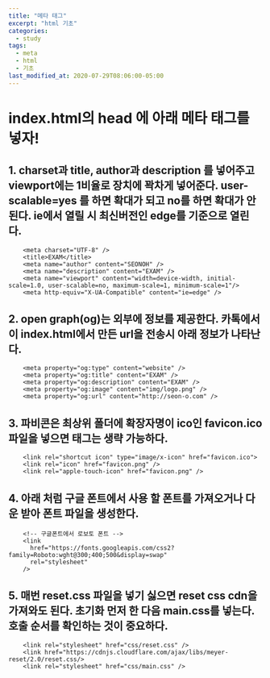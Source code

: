```yaml
---
title: "메타 태그"
excerpt: "html 기초"
categories:
  - study
tags:
  - meta
  - html
  - 기초
last_modified_at: 2020-07-29T08:06:00-05:00
---
```


# index.html의 head 에 아래 메타 태그를 넣자!

## 1. charset과 title, author과 description 를 넣어주고 viewport에는 1비율로 장치에 꽉차게 넣어준다. user-scalable=yes 를 하면 확대가 되고 no를 하면 확대가 안된다. ie에서 열릴 시 최신버전인 edge를 기준으로 열린다.

```
    <meta charset="UTF-8" />
    <title>EXAM</title>
    <meta name="author" content="SEONOH" />
    <meta name="description" content="EXAM" />
    <meta name="viewport" content="width=device-width, initial-scale=1.0, user-scalable=no, maximum-scale=1, minimum-scale=1"/>
    <meta http-equiv="X-UA-Compatible" content="ie=edge" />

```


## 2. open graph(og)는 외부에 정보를 제공한다. 카톡에서 이 index.html에서 만든 url을 전송시 아래 정보가 나타난다.

```
    <meta property="og:type" content="website" />
    <meta property="og:title" content="EXAM" />
    <meta property="og:description" content="EXAM" />
    <meta property="og:image" content="img/logo.png" />
    <meta property="og:url" content="http://seon-o.com" />

```

## 3. 파비콘은 최상위 폴더에 확장자명이 ico인 favicon.ico 파일을 넣으면 태그는 생략 가능하다.

```
    <link rel="shortcut icon" type="image/x-icon" href="favicon.ico">
    <link rel="icon" href="favicon.png" />
    <link rel="apple-touch-icon" href="favicon.png" />

```

## 4. 아래 처럼 구글 폰트에서 사용 할 폰트를 가져오거나 다운 받아 폰트 파일을 생성한다.

```
    <!-- 구글폰트에서 로보토 폰트 -->
    <link
      href="https://fonts.googleapis.com/css2?family=Roboto:wght@300;400;500&display=swap"
      rel="stylesheet"
    />
```

## 5. 매번 reset.css 파일을 넣기 싫으면 reset css cdn을 가져와도 된다. 초기화 먼저 한 다음 main.css를 넣는다. 호출 순서를 확인하는 것이 중요하다.

```
    <link rel="stylesheet" href="css/reset.css" />
    <link href="https://cdnjs.cloudflare.com/ajax/libs/meyer-reset/2.0/reset.css/>
    <link rel="stylesheet" href="css/main.css" />
```